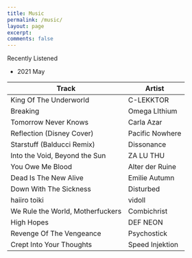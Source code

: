 ```yaml
---
title: Music
permalink: /music/
layout: page
excerpt: 
comments: false
---
```


Recently Listened <br />


- 2021 May

| Track   | Artist   |
----------|-----------
King Of The Underworld | C-LEKKTOR
Breaking | Omega LIthium
Tomorrow Never Knows | Carla Azar
Reflection (Disney Cover) | Pacific Nowhere
Starstuff (Balducci Remix) | Dissonance
Into the Void, Beyond the Sun | ZA LU THU
You Owe Me Blood | Alter der Ruine
Dead Is The New Alive | Emilie Autumn
Down With The Sickness | Disturbed
haiiro toiki | vidoll
We Rule the World, Motherfuckers | Combichrist
High Hopes | DEF NEON
Revenge Of The Vengeance | Psychostick
Crept Into Your Thoughts | Speed Injektion
